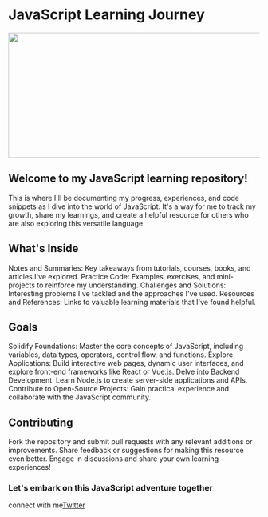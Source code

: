 # JavaScript Learning Journey

<img src="https://www.w3docs.com/uploads/media/default/0001/05/4482fe09d95a0be765154b9cefff5e07f7fc32ff.png" width="700" height="250">

## Welcome to my JavaScript learning repository!

This is where I'll be documenting my progress, experiences, and code snippets as I dive into the world of JavaScript. It's a way for me to track my growth, share my learnings, and create a helpful resource for others who are also exploring this versatile language.

## What's Inside

Notes and Summaries: Key takeaways from tutorials, courses, books, and articles I've explored.
Practice Code: Examples, exercises, and mini-projects to reinforce my understanding.
Challenges and Solutions: Interesting problems I've tackled and the approaches I've used.
Resources and References: Links to valuable learning materials that I've found helpful.

## Goals

Solidify Foundations: Master the core concepts of JavaScript, including variables, data types, operators, control flow, and functions.
Explore Applications: Build interactive web pages, dynamic user interfaces, and explore front-end frameworks like React or Vue.js.
Delve into Backend Development: Learn Node.js to create server-side applications and APIs.
Contribute to Open-Source Projects: Gain practical experience and collaborate with the JavaScript community.

## Contributing

Fork the repository and submit pull requests with any relevant additions or improvements.
Share feedback or suggestions for making this resource even better.
Engage in discussions and share your own learning experiences!

### Let's embark on this JavaScript adventure together

connect with me[Twitter](https://twitter.com/utkarshumre_)
